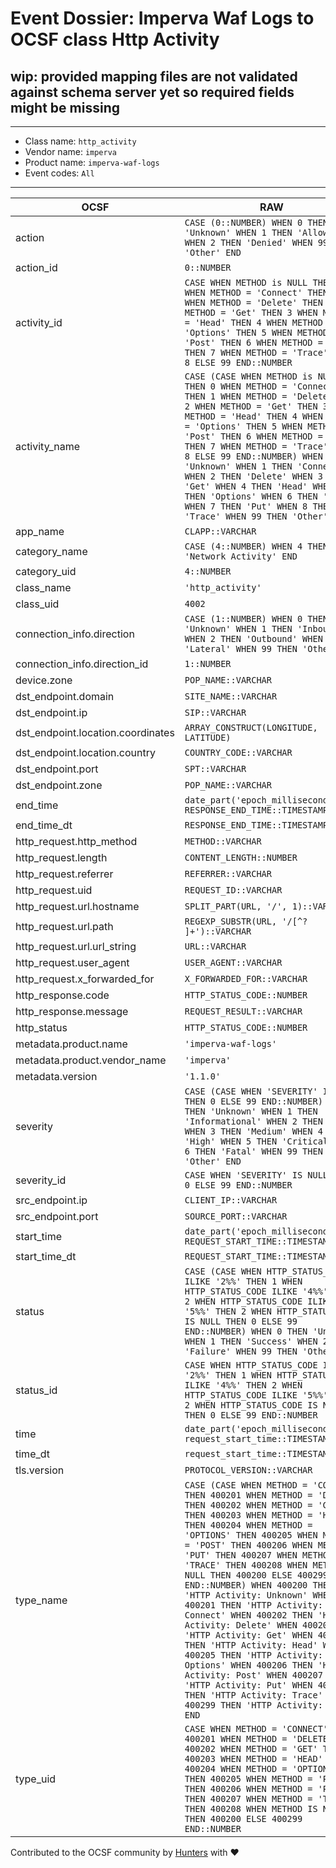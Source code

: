 # Event Dossier: Imperva Waf Logs to OCSF class Http Activity

## wip: provided mapping files are not validated against schema server yet so required fields might be missing
---
* Class name: `http_activity`
* Vendor name: `imperva`
* Product name: `imperva-waf-logs`
* Event codes: `All`
---

| OCSF | RAW |
| --- | --- |
| action | ```CASE (0::NUMBER) WHEN 0 THEN 'Unknown' WHEN 1 THEN 'Allowed' WHEN 2 THEN 'Denied' WHEN 99 THEN 'Other' END``` |
| action_id | ```0::NUMBER``` |
| activity_id | ```CASE WHEN METHOD is NULL THEN 0 WHEN METHOD = 'Connect' THEN 1 WHEN METHOD = 'Delete' THEN 2 WHEN METHOD = 'Get' THEN 3 WHEN METHOD = 'Head' THEN 4 WHEN METHOD = 'Options' THEN 5 WHEN METHOD = 'Post' THEN 6 WHEN METHOD = 'Put' THEN 7 WHEN METHOD = 'Trace' THEN 8 ELSE 99 END::NUMBER``` |
| activity_name | ```CASE (CASE WHEN METHOD is NULL THEN 0 WHEN METHOD = 'Connect' THEN 1 WHEN METHOD = 'Delete' THEN 2 WHEN METHOD = 'Get' THEN 3 WHEN METHOD = 'Head' THEN 4 WHEN METHOD = 'Options' THEN 5 WHEN METHOD = 'Post' THEN 6 WHEN METHOD = 'Put' THEN 7 WHEN METHOD = 'Trace' THEN 8 ELSE 99 END::NUMBER) WHEN 0 THEN 'Unknown' WHEN 1 THEN 'Connect' WHEN 2 THEN 'Delete' WHEN 3 THEN 'Get' WHEN 4 THEN 'Head' WHEN 5 THEN 'Options' WHEN 6 THEN 'Post' WHEN 7 THEN 'Put' WHEN 8 THEN 'Trace' WHEN 99 THEN 'Other' END``` |
| app_name | ```CLAPP::VARCHAR``` |
| category_name | ```CASE (4::NUMBER) WHEN 4 THEN 'Network Activity' END``` |
| category_uid | ```4::NUMBER``` |
| class_name | ```'http_activity'``` |
| class_uid | ```4002``` |
| connection_info.direction | ```CASE (1::NUMBER) WHEN 0 THEN 'Unknown' WHEN 1 THEN 'Inbound' WHEN 2 THEN 'Outbound' WHEN 3 THEN 'Lateral' WHEN 99 THEN 'Other' END``` |
| connection_info.direction_id | ```1::NUMBER``` |
| device.zone | ```POP_NAME::VARCHAR``` |
| dst_endpoint.domain | ```SITE_NAME::VARCHAR``` |
| dst_endpoint.ip | ```SIP::VARCHAR``` |
| dst_endpoint.location.coordinates | ```ARRAY_CONSTRUCT(LONGITUDE, LATITUDE)``` |
| dst_endpoint.location.country | ```COUNTRY_CODE::VARCHAR``` |
| dst_endpoint.port | ```SPT::VARCHAR``` |
| dst_endpoint.zone | ```POP_NAME::VARCHAR``` |
| end_time | ```date_part('epoch_milliseconds', RESPONSE_END_TIME::TIMESTAMP_LTZ)``` |
| end_time_dt | ```RESPONSE_END_TIME::TIMESTAMP_LTZ``` |
| http_request.http_method | ```METHOD::VARCHAR``` |
| http_request.length | ```CONTENT_LENGTH::NUMBER``` |
| http_request.referrer | ```REFERRER::VARCHAR``` |
| http_request.uid | ```REQUEST_ID::VARCHAR``` |
| http_request.url.hostname | ```SPLIT_PART(URL, '/', 1)::VARCHAR``` |
| http_request.url.path | ```REGEXP_SUBSTR(URL, '/[^? ]+')::VARCHAR``` |
| http_request.url.url_string | ```URL::VARCHAR``` |
| http_request.user_agent | ```USER_AGENT::VARCHAR``` |
| http_request.x_forwarded_for | ```X_FORWARDED_FOR::VARCHAR``` |
| http_response.code | ```HTTP_STATUS_CODE::NUMBER``` |
| http_response.message | ```REQUEST_RESULT::VARCHAR``` |
| http_status | ```HTTP_STATUS_CODE::NUMBER``` |
| metadata.product.name | ```'imperva-waf-logs'``` |
| metadata.product.vendor_name | ```'imperva'``` |
| metadata.version | ```'1.1.0'``` |
| severity | ```CASE (CASE WHEN 'SEVERITY' IS NULL THEN 0 ELSE 99 END::NUMBER) WHEN 0 THEN 'Unknown' WHEN 1 THEN 'Informational' WHEN 2 THEN 'Low' WHEN 3 THEN 'Medium' WHEN 4 THEN 'High' WHEN 5 THEN 'Critical' WHEN 6 THEN 'Fatal' WHEN 99 THEN 'Other' END``` |
| severity_id | ```CASE WHEN 'SEVERITY' IS NULL THEN 0 ELSE 99 END::NUMBER``` |
| src_endpoint.ip | ```CLIENT_IP::VARCHAR``` |
| src_endpoint.port | ```SOURCE_PORT::VARCHAR``` |
| start_time | ```date_part('epoch_milliseconds', REQUEST_START_TIME::TIMESTAMP_LTZ)``` |
| start_time_dt | ```REQUEST_START_TIME::TIMESTAMP_LTZ``` |
| status | ```CASE (CASE WHEN HTTP_STATUS_CODE ILIKE '2%%' THEN 1 WHEN HTTP_STATUS_CODE ILIKE '4%%' THEN 2 WHEN HTTP_STATUS_CODE ILIKE '5%%' THEN 2 WHEN HTTP_STATUS_CODE IS NULL THEN 0 ELSE 99 END::NUMBER) WHEN 0 THEN 'Unknown' WHEN 1 THEN 'Success' WHEN 2 THEN 'Failure' WHEN 99 THEN 'Other' END``` |
| status_id | ```CASE WHEN HTTP_STATUS_CODE ILIKE '2%%' THEN 1 WHEN HTTP_STATUS_CODE ILIKE '4%%' THEN 2 WHEN HTTP_STATUS_CODE ILIKE '5%%' THEN 2 WHEN HTTP_STATUS_CODE IS NULL THEN 0 ELSE 99 END::NUMBER``` |
| time | ```date_part('epoch_milliseconds', request_start_time::TIMESTAMP_LTZ)``` |
| time_dt | ```request_start_time::TIMESTAMP_LTZ``` |
| tls.version | ```PROTOCOL_VERSION::VARCHAR``` |
| type_name | ```CASE (CASE WHEN METHOD = 'CONNECT' THEN 400201 WHEN METHOD = 'DELETE' THEN 400202 WHEN METHOD = 'GET' THEN 400203 WHEN METHOD = 'HEAD' THEN 400204 WHEN METHOD = 'OPTIONS' THEN 400205 WHEN METHOD = 'POST' THEN 400206 WHEN METHOD = 'PUT' THEN 400207 WHEN METHOD = 'TRACE' THEN 400208 WHEN METHOD IS NULL THEN 400200 ELSE 400299 END::NUMBER) WHEN 400200 THEN 'HTTP Activity: Unknown' WHEN 400201 THEN 'HTTP Activity: Connect' WHEN 400202 THEN 'HTTP Activity: Delete' WHEN 400203 THEN 'HTTP Activity: Get' WHEN 400204 THEN 'HTTP Activity: Head' WHEN 400205 THEN 'HTTP Activity: Options' WHEN 400206 THEN 'HTTP Activity: Post' WHEN 400207 THEN 'HTTP Activity: Put' WHEN 400208 THEN 'HTTP Activity: Trace' WHEN 400299 THEN 'HTTP Activity: Other' END``` |
| type_uid | ```CASE WHEN METHOD = 'CONNECT' THEN 400201 WHEN METHOD = 'DELETE' THEN 400202 WHEN METHOD = 'GET' THEN 400203 WHEN METHOD = 'HEAD' THEN 400204 WHEN METHOD = 'OPTIONS' THEN 400205 WHEN METHOD = 'POST' THEN 400206 WHEN METHOD = 'PUT' THEN 400207 WHEN METHOD = 'TRACE' THEN 400208 WHEN METHOD IS NULL THEN 400200 ELSE 400299 END::NUMBER``` |

Contributed to the OCSF community by [Hunters](https://www.hunters.security/) with ❤
